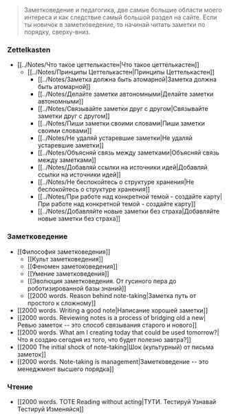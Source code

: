 
> Заметковедение и педагогика, две самые большие области моего интереса и как следствие самый большой раздел на сайте. Если ты новичок в заметковедение, то начинай читать заметки по порядку, сверху-вниз.

### Zettelkasten
- [[../Notes/Что такое цеттелькастен|Что такое цеттелькастен]]
	- [[../Notes/Принципы Цеттелькастен|Принципы Цеттелькастен]]
		- [[../Notes/Заметка должна быть атомарной|Заметка должна быть атомарной]]
		- [[../Notes/Делайте заметки автономными|Делайте заметки автономными]]
		- [[../Notes/Связывайте заметки друг с другом|Связывайте заметки друг с другом]]
		- [[../Notes/Пиши заметки своими словами|Пиши заметки своими словами]]
		- [[../Notes/Не удаляй устаревшие заметки|Не удаляй устаревшие заметки]]
		- [[../Notes/Объясняй связь между заметками|Объясняй связь между заметками]]
		- [[../Notes/Добавляй ссылки на источники идей|Добавляй ссылки на источники идей]]
		- [[../Notes/Не  беспокойтесь о структуре хранения|Не  беспокойтесь о структуре хранения]]
		- [[../Notes/При работе над конкретной темой - создайте карту|При работе над конкретной темой - создайте карту]]
		- [[../Notes/Добавляйте новые заметки без страха|Добавляйте новые заметки без страха]]

### Заметковедение

- [[Философия заметковедения]]
	- [[Культ заметковедения]]
	- [[Феномен заметоковедения]]
	- [[Умение заметковедения]]
	- [[Эволюция заметковедения. От гусиного пера до роботизированной базы знаний]]
	- [[2000 words. Reason behind note-taking|Заметка путь от простого к сложному]]
- [[2000 words. Writing a good note|Написание хорошей заметки]]
- [[2000 words. Reviewing notes is a process of bridging old a new|Ревью заметок -- это способ связывания старого и нового]]
- [[2000 words. What am I creating today that could be used tomorrow?|Что я создаю сегодня из того, что будет полезно завтра?]]
- [[2000 The initial shock of note-taking|Шок (культурный) от письма заметок]]
- [[2000 words. Note-taking is management|Заметковедение -- это менеджмент высшего порядка]]

### Чтение

- [[2000 words. TOTE Reading without acting|ТУТИ. Тестируй Узнавай Тестируй Изменяйся]]
